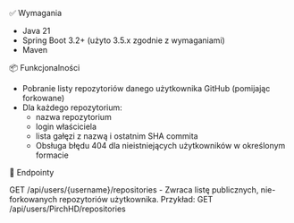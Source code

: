 ✅ Wymagania
- Java 21
- Spring Boot 3.2+ (użyto 3.5.x zgodnie z wymaganiami)
- Maven

📦 Funkcjonalności
- Pobranie listy repozytoriów danego użytkownika GitHub (pomijając forkowane)
- Dla każdego repozytorium:
  + nazwa repozytorium
  + login właściciela
  + lista gałęzi z nazwą i ostatnim SHA commita
  + Obsługa błędu 404 dla nieistniejących użytkowników w określonym formacie


🔗 Endpointy

GET /api/users/{username}/repositories   - Zwraca listę publicznych, nie-forkowanych repozytoriów użytkownika.
Przykład: GET /api/users/PirchHD/repositories

